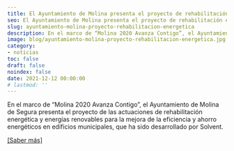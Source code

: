 ```yaml
---
title: El Ayuntamiento de Molina presenta el proyecto de rehabilitación energética desarrollado por Solvent
seo: El Ayuntamiento de Molina presenta el proyecto de rehabilitación energética desarrollado por Solvent - Ingeniería Solvent
slug: ayuntamiento-molina-proyecto-rehabilitacion-energetica
description: En el marco de “Molina 2020 Avanza Contigo”, el Ayuntamiento de Molina de Segura presenta el proyecto de las actuaciones de rehabilitación energética y
image: blog/ayuntamiento-molina-proyecto-rehabilitacion-energetica.jpg
category:
- noticias
toc: false
draft: false
noindex: false
date: 2021-12-12 00:00:00
# lastmod: ''
---
```

En el marco de “Molina 2020 Avanza Contigo”, el Ayuntamiento de Molina de Segura presenta el proyecto de las actuaciones de rehabilitación energética y energías renovables para la mejora de la eficiencia y ahorro energéticos en edificios municipales, que ha sido desarrollado por Solvent.

[[Saber más]](http://portal.molinadesegura.es/index.php?option=com_content&view=article&id=7086:las-obras-de-la-nueva-plaza-de-la-ermita-el-centro-de-formacion-e-innovacion-casa-del-barco-la-restauracion-de-cuatro-chimeneas-y-la-rehabilitacion-energetica-de-diez-edificios-municipales-comenzaran-en-breve&catid=8&Itemid=101)
